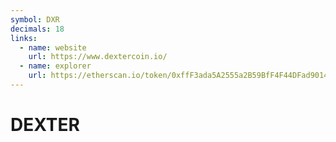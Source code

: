 ```yaml
---
symbol: DXR
decimals: 18
links:
  - name: website
    url: https://www.dextercoin.io/
  - name: explorer
    url: https://etherscan.io/token/0xffF3ada5A2555a2B59BfF4F44DFad90146CcE8CB
---
```


# DEXTER

